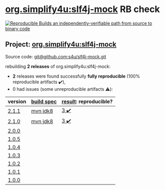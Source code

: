 [org.simplify4u:slf4j-mock](https://search.maven.org/artifact/org.simplify4u/slf4j-mock/) RB check
=======

[![Reproducible Builds](https://reproducible-builds.org/images/logos/rb.svg) an independently-verifiable path from source to binary code](https://reproducible-builds.org/)

## Project: [org.simplify4u:slf4j-mock](https://search.maven.org/artifact/org.simplify4u/slf4j-mock/)

Source code: [git@github.com:s4u/slf4j-mock.git](git@github.com:s4u/slf4j-mock.git)

rebuilding **2 releases** of org.simplify4u:slf4j-mock:
- **2** releases were found successfully **fully reproducible** (100% reproducible artifacts :heavy_check_mark:),
- 0 had issues (some unreproducible artifacts :warning:):

| version | [build spec](BUILDSPEC.md) | [result](https://reproducible-builds.org/docs/jvm/): reproducible? |
| -- | --------- | ------ |
| [2.1.1](https://search.maven.org/artifact/org.simplify4u/slf4j-mock/2.1.1/pom) | [mvn jdk8](slf4j-mock-2.1.1.buildspec) | [3 :heavy_check_mark: ](slf4j-mock-2.1.1.buildcompare) |
| [2.1.0](https://search.maven.org/artifact/org.simplify4u/slf4j-mock/2.1.0/pom) | [mvn jdk8](slf4j-mock-2.1.0.buildspec) | [3 :heavy_check_mark: ](slf4j-mock-2.1.0.buildcompare) |
| [2.0.0](https://search.maven.org/artifact/org.simplify4u/slf4j-mock/2.0.0/pom) | | |
| [1.0.5](https://search.maven.org/artifact/org.simplify4u/slf4j-mock/1.0.5/pom) | | |
| [1.0.4](https://search.maven.org/artifact/org.simplify4u/slf4j-mock/1.0.4/pom) | | |
| [1.0.3](https://search.maven.org/artifact/org.simplify4u/slf4j-mock/1.0.3/pom) | | |
| [1.0.2](https://search.maven.org/artifact/org.simplify4u/slf4j-mock/1.0.2/pom) | | |
| [1.0.1](https://search.maven.org/artifact/org.simplify4u/slf4j-mock/1.0.1/pom) | | |
| [1.0.0](https://search.maven.org/artifact/org.simplify4u/slf4j-mock/1.0.0/pom) | | |
